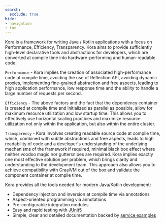 ```yaml
---
search:
  exclude: true
hide:
- navigation
- toc
---
```


Kora is a framework for writing Java / Kotlin applications with a focus on Performance, Efficiency, Transparency.
Kora aims to provide sufficiently high-level declarative tools and abstractions for developers,
which are converted at compile time into hardware-performing and human-readable code.

`Performance` - Kora implies the creation of associated high-performance code at compile time,
avoiding the use of Reflection API, avoiding dynamic proxies, implementing fine-grained abstraction and free aspects,
leading to high application performance, low response time and the ability to handle a large number of requests per second.

`Efficiency` - The above factors and the fact that the dependency container is created
at compile time and initialized as parallel as possible,
allow for maximum resource utilization and low startup time.
This allows you to effectively use horizontal scaling practices
and maximize resource utilization not only within the application, but also within the entire cluster.

`Transparency` - Kora involves creating readable source code at compile time,
which, combined with subtle abstractions and free aspects, leads to high readability of code
and a developer's understanding of the underlying mechanisms of the framework if required,
minimal black box effect where neither voodoo magic nor guttersnipes are required.
Kora implies exactly one most effective solution per problem, which brings clarity and understanding to the development team.
This approach also allows you to achieve compatibility with GraalVM out of the box and validate the component container at compile time.

Kora provides all the tools needed for modern Java/Kotlin development:

- Dependency injection and inversion at compile time via annotations
- Aspect-oriented programming via annotations
- Pre-configurable integration modules
- Easy and rapid testing with [JUnit5](documentation/junit5.md)
- Simple, clear and detailed documentation backed by [service examples](examples/kora-examples.md)
